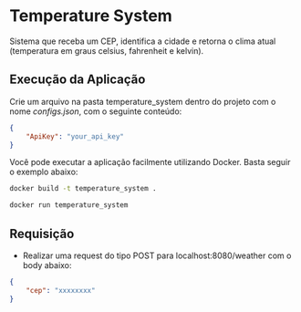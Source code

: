 # Temperature System

Sistema que receba um CEP, identifica a cidade e retorna o clima atual (temperatura em graus celsius, fahrenheit e kelvin).

## Execução da Aplicação

Crie um arquivo na pasta temperature_system dentro do projeto com o nome *configs.json*, com o seguinte conteúdo:
```json
{
    "ApiKey": "your_api_key"
}
```

Você pode executar a aplicação facilmente utilizando Docker. Basta seguir o exemplo abaixo:

```bash
docker build -t temperature_system .
``` 
```bash
docker run temperature_system 
```

## Requisição 

- Realizar uma request do tipo POST para localhost:8080/weather com o body abaixo:

```json
{
    "cep": "xxxxxxxx"
}
```


